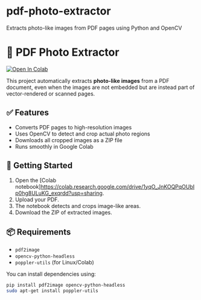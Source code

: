 # pdf-photo-extractor
Extracts photo-like images from PDF pages using Python and OpenCV
# 📸 PDF Photo Extractor
[![Open In Colab](https://colab.research.google.com/assets/colab-badge.svg)](https://colab.research.google.com/github/PyMalama/pdf-photo-extractor/blob/main/photo_extractor_colab.ipynb)


This project automatically extracts **photo-like images** from a PDF document, even when the images are not embedded but are instead part of vector-rendered or scanned pages.

## ✅ Features

- Converts PDF pages to high-resolution images
- Uses OpenCV to detect and crop actual photo regions
- Downloads all cropped images as a ZIP file
- Runs smoothly in Google Colab

## 🚀 Getting Started

1. Open the [Colab notebook]https://colab.research.google.com/drive/1yqO_JnKOQPqOUbIp0hg8ULuKG_exqrdd?usp=sharing.
2. Upload your PDF.
3. The notebook detects and crops image-like areas.
4. Download the ZIP of extracted images.

## 📦 Requirements

- `pdf2image`
- `opencv-python-headless`
- `poppler-utils` (for Linux/Colab)

You can install dependencies using:

```bash
pip install pdf2image opencv-python-headless
sudo apt-get install poppler-utils


